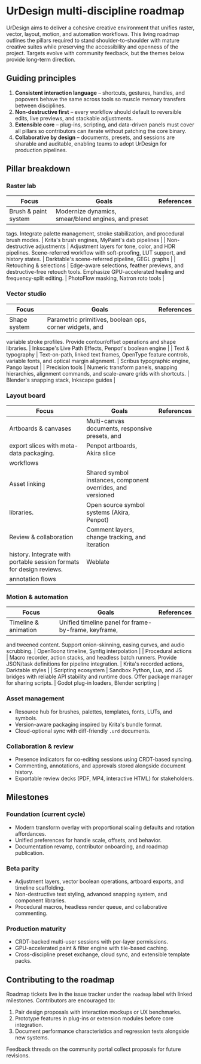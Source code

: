 # UrDesign multi-discipline roadmap

UrDesign aims to deliver a cohesive creative environment that unifies raster,
vector, layout, motion, and automation workflows. This living roadmap outlines
the pillars required to stand shoulder-to-shoulder with mature creative suites
while preserving the accessibility and openness of the project. Targets evolve
with community feedback, but the themes below provide long-term direction.

## Guiding principles

1. **Consistent interaction language** – shortcuts, gestures, handles, and
   popovers behave the same across tools so muscle memory transfers between
   disciplines.
2. **Non-destructive first** – every workflow should default to reversible
   edits, live previews, and stackable adjustments.
3. **Extensible core** – plug-ins, scripting, and data-driven panels must cover
   all pillars so contributors can iterate without patching the core binary.
4. **Collaborative by design** – documents, presets, and sessions are sharable
   and auditable, enabling teams to adopt UrDesign for production pipelines.

## Pillar breakdown

### Raster lab

| Focus | Goals | References |
| ----- | ----- | ---------- |
| Brush & paint system | Modernize dynamics, smear/blend engines, and preset
tags. Integrate palette management, stroke stabilization, and procedural brush
modes. | Krita's brush engines, MyPaint's dab pipelines |
| Non-destructive adjustments | Adjustment layers for tone, color, and HDR
pipelines. Scene-referred workflow with soft-proofing, LUT support, and history
states. | Darktable's scene-referred pipeline, GEGL graphs |
| Retouching & selections | Edge-aware selections, feather previews, and
destructive-free retouch tools. Emphasize GPU-accelerated healing and
frequency-split editing. | PhotoFlow masking, Natron roto tools |

### Vector studio

| Focus | Goals | References |
| ----- | ----- | ---------- |
| Shape system | Parametric primitives, boolean ops, corner widgets, and
variable stroke profiles. Provide contour/offset operations and shape libraries.
| Inkscape's Live Path Effects, Penpot's boolean engine |
| Text & typography | Text-on-path, linked text frames, OpenType feature
controls, variable fonts, and optical margin alignment. | Scribus typographic
engine, Pango layout |
| Precision tools | Numeric transform panels, snapping hierarchies, alignment
commands, and scale-aware grids with shortcuts. | Blender's snapping stack,
Inkscape guides |

### Layout board

| Focus | Goals | References |
| ----- | ----- | ---------- |
| Artboards & canvases | Multi-canvas documents, responsive presets, and
export slices with meta-data packaging. | Penpot artboards, Akira slice
workflows |
| Asset linking | Shared symbol instances, component overrides, and versioned
libraries. | Open source symbol systems (Akira, Penpot) |
| Review & collaboration | Comment layers, change tracking, and iteration
history. Integrate with portable session formats for design reviews. | Weblate
annotation flows |

### Motion & automation

| Focus | Goals | References |
| ----- | ----- | ---------- |
| Timeline & animation | Unified timeline panel for frame-by-frame, keyframe,
and tweened content. Support onion-skinning, easing curves, and audio
scrubbing. | OpenToonz timeline, Synfig interpolation |
| Procedural actions | Macro recorder, action stacks, and headless batch
runners. Provide JSON/task definitions for pipeline integration. | Krita's
recorded actions, Darktable styles |
| Scripting ecosystem | Sandbox Python, Lua, and JS bridges with reliable API
stability and runtime docs. Offer package manager for sharing scripts. |
Godot plug-in loaders, Blender scripting |

### Asset management

* Resource hub for brushes, palettes, templates, fonts, LUTs, and symbols.
* Version-aware packaging inspired by Krita's bundle format.
* Cloud-optional sync with diff-friendly `.urd` documents.

### Collaboration & review

* Presence indicators for co-editing sessions using CRDT-based syncing.
* Commenting, annotations, and approvals stored alongside document history.
* Exportable review decks (PDF, MP4, interactive HTML) for stakeholders.

## Milestones

### Foundation (current cycle)

* Modern transform overlay with proportional scaling defaults and rotation
  affordances.
* Unified preferences for handle scale, offsets, and behavior.
* Documentation revamp, contributor onboarding, and roadmap publication.

### Beta parity

* Adjustment layers, vector boolean operations, artboard exports, and timeline
  scaffolding.
* Non-destructive text styling, advanced snapping system, and component
  libraries.
* Procedural macros, headless render queue, and collaborative commenting.

### Production maturity

* CRDT-backed multi-user sessions with per-layer permissions.
* GPU-accelerated paint & filter engine with tile-based caching.
* Cross-discipline preset exchange, cloud sync, and extensible template packs.

## Contributing to the roadmap

Roadmap tickets live in the issue tracker under the `roadmap` label with linked
milestones. Contributors are encouraged to:

1. Pair design proposals with interaction mockups or UX benchmarks.
2. Prototype features in plug-ins or extension modules before core integration.
3. Document performance characteristics and regression tests alongside new
   systems.

Feedback threads on the community portal collect proposals for future revisions.
